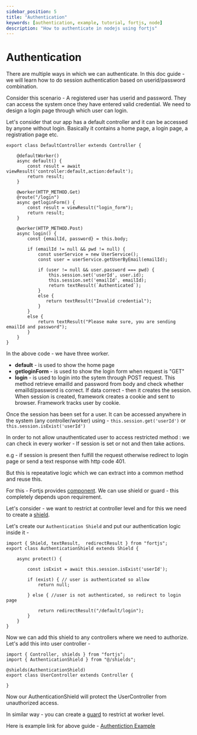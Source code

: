 ```yaml
---
sidebar_position: 5
title: "Authentication"
keywords: [authentication, example, tutorial, fortjs, node]
description: "How to authenticate in nodejs using fortjs"
---
```

 
# Authentication

There are multiple ways in which we can authenticate. In this doc guide - we will learn how to do session authentication based on userid/password combination.

Consider this scenario - A registered user has userid and password. They can access the system once they have entered valid credential. We need to design a login page through which user can login.

Let's consider that our app has a default controller and it can be accessed by anyone without login. Basically it contains a home page, a login page, a registration page etc.

```
export class DefaultController extends Controller {

    @defaultWorker()
    async default() {
        const result = await viewResult('controller:default,action:default');
        return result;
    }

    @worker(HTTP_METHOD.Get)
    @route("/login")
    async getloginForm() {
        const result = viewResult("login_form");
        return result;
    } 

    @worker(HTTP_METHOD.Post)
    async login() {
        const {emailId, password} = this.body;

        if (emailId != null && pwd != null) {
            const userService = new UserService();
            const user = userService.getUserByEmail(emailId);

            if (user != null && user.password === pwd) {
                this.session.set('userId', user.id);
                this.session.set('emailId', emailId);
                return textResult(`Authenticated`);
            }
            else {
               return textResult("Invalid credential");
            }
        }
        else {
            return textResult("Please make sure, you are sending emailId and password");
        }
    }
}
```

In the above code - we have three worker.

* **default** - is used to show the home page
* **getloginForm** - is used to show the login form when request is "GET"
* **login** - is  used to login into the sytem through POST request. This method retrieve emailId and password from body and check whether emailId/password is correct. If data correct - then it creates the session. When session is created, framework creates a cookie and sent to browser. Framework tracks user by cookie. 

Once the session has been set for a user. It can be accessed anywhere in the system (any controller/worker) using - `this.session.get('userId')`  or `this.session.isExist('userId')`

In order to not allow unauthenticated user to access restricted method : we can check in every worker - If session is set or not and then take actions.

e.g - if session is present then fulfill the request otherwise redirect to login page or send a text response with http code 401.

But this is repeatative logic which we can extract into a common method and reuse this.

For this - Fortjs provides [component](/docs/component/component.md). We can use shield or guard - this completely depends upon requirement.

Let's consider - we want to restrict at controller level and for this we need to create a [shield](/docs/component/shield.md). 

Let's create our `Authentication Shield` and put our authentication logic inside it - 

```
import { Shield, textResult,  redirectResult } from "fortjs";
export class AuthenticationShield extends Shield {

    async protect() {
        
        const isExist = await this.session.isExist('userId');

        if (exist) { // user is authenticated so allow
            return null;

        } else { //user is not authenticated, so redirect to login page

            return redirectResult("/default/login");
        }
    }
}
```

Now we can add this shield to any controllers where we need to authorize. Let's add this into user controller - 

```
import { Controller, shields } from "fortjs";
import { AuthenticationShield } from "@/shields";

@shields(AuthenticationShield) 
export class UserController extends Controller {

}
```

Now our AuthenticationShield will protect the UserController from unauthorized access.

In similar way - you can create a [guard](/docs/component/guard.md) to restrict at worker level.

Here is example link for above guide - [Authentiction Example](https://github.com/ujjwalguptaofficial/fortjs/tree/master/example/authentication)



